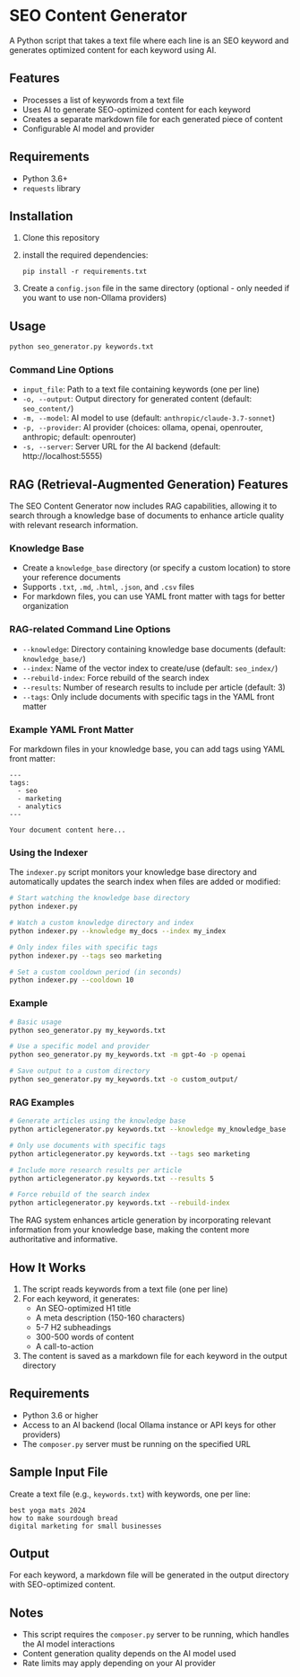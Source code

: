 # SEO Content Generator

A Python script that takes a text file where each line is an SEO keyword and generates optimized content for each keyword using AI.

## Features

- Processes a list of keywords from a text file
- Uses AI to generate SEO-optimized content for each keyword
- Creates a separate markdown file for each generated piece of content
- Configurable AI model and provider

## Requirements

- Python 3.6+
- `requests` library

## Installation

1. Clone this repository
2. install the required dependencies:
   ```
   pip install -r requirements.txt
   ```

3. Create a `config.json` file in the same directory (optional - only needed if you want to use non-Ollama providers)

## Usage

```bash
python seo_generator.py keywords.txt
```

### Command Line Options

- `input_file`: Path to a text file containing keywords (one per line)
- `-o, --output`: Output directory for generated content (default: `seo_content/`)
- `-m, --model`: AI model to use (default: `anthropic/claude-3.7-sonnet`)
- `-p, --provider`: AI provider (choices: ollama, openai, openrouter, anthropic; default: openrouter)
- `-s, --server`: Server URL for the AI backend (default: http://localhost:5555)

## RAG (Retrieval-Augmented Generation) Features

The SEO Content Generator now includes RAG capabilities, allowing it to search through a knowledge base of documents to enhance article quality with relevant research information.

### Knowledge Base

- Create a `knowledge_base` directory (or specify a custom location) to store your reference documents
- Supports `.txt`, `.md`, `.html`, `.json`, and `.csv` files
- For markdown files, you can use YAML front matter with tags for better organization

### RAG-related Command Line Options

- `--knowledge`: Directory containing knowledge base documents (default: `knowledge_base/`)
- `--index`: Name of the vector index to create/use (default: `seo_index/`)
- `--rebuild-index`: Force rebuild of the search index
- `--results`: Number of research results to include per article (default: 3)
- `--tags`: Only include documents with specific tags in the YAML front matter

### Example YAML Front Matter

For markdown files in your knowledge base, you can add tags using YAML front matter:

```
---
tags:
  - seo
  - marketing
  - analytics
---

Your document content here...
```

### Using the Indexer

The `indexer.py` script monitors your knowledge base directory and automatically updates the search index when files are added or modified:

```bash
# Start watching the knowledge base directory
python indexer.py

# Watch a custom knowledge directory and index
python indexer.py --knowledge my_docs --index my_index

# Only index files with specific tags
python indexer.py --tags seo marketing

# Set a custom cooldown period (in seconds)
python indexer.py --cooldown 10
```

### Example

```bash
# Basic usage
python seo_generator.py my_keywords.txt

# Use a specific model and provider
python seo_generator.py my_keywords.txt -m gpt-4o -p openai

# Save output to a custom directory
python seo_generator.py my_keywords.txt -o custom_output/
```

### RAG Examples

```bash
# Generate articles using the knowledge base
python articlegenerator.py keywords.txt --knowledge my_knowledge_base

# Only use documents with specific tags
python articlegenerator.py keywords.txt --tags seo marketing

# Include more research results per article
python articlegenerator.py keywords.txt --results 5

# Force rebuild of the search index
python articlegenerator.py keywords.txt --rebuild-index
```

The RAG system enhances article generation by incorporating relevant information from your knowledge base, making the content more authoritative and informative.


## How It Works

1. The script reads keywords from a text file (one per line)
2. For each keyword, it generates:
   - An SEO-optimized H1 title
   - A meta description (150-160 characters)
   - 5-7 H2 subheadings 
   - 300-500 words of content
   - A call-to-action
3. The content is saved as a markdown file for each keyword in the output directory

## Requirements

- Python 3.6 or higher
- Access to an AI backend (local Ollama instance or API keys for other providers)
- The `composer.py` server must be running on the specified URL

## Sample Input File

Create a text file (e.g., `keywords.txt`) with keywords, one per line:

```
best yoga mats 2024
how to make sourdough bread
digital marketing for small businesses
```

## Output

For each keyword, a markdown file will be generated in the output directory with SEO-optimized content.

## Notes

- This script requires the `composer.py` server to be running, which handles the AI model interactions
- Content generation quality depends on the AI model used
- Rate limits may apply depending on your AI provider
